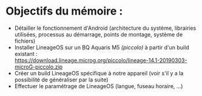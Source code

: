 # Objectifs du mémoire :
- Détailler le fonctionnement d'Android (architecture du système, librairies utilisées, processus au démarrage, points de montage, système de fichiers)
- Installer LineageOS sur un BQ Aquaris M5 *(piccolo)* à partir d'un build existant : <br/> 
https://download.lineage.microg.org/piccolo/lineage-14.1-20190303-microG-piccolo.zip
- Créer un build LineageOS spécifique à notre appareil (voir s'il y a la possibilité de généraliser par la suite)
- Effectuer le paramétrage de LineageOS (langue, fuseau horaire, ...)
